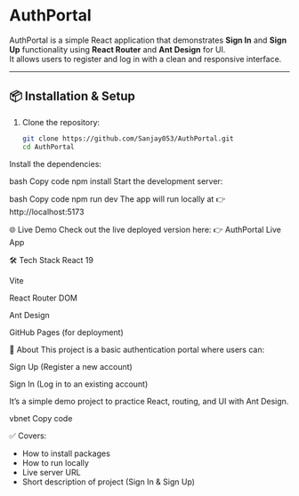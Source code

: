 # AuthPortal

AuthPortal is a simple React application that demonstrates **Sign In** and **Sign Up** functionality using **React Router** and **Ant Design** for UI.  
It allows users to register and log in with a clean and responsive interface.

---

## 📦 Installation & Setup

1. Clone the repository:
   ```bash
   git clone https://github.com/Sanjay053/AuthPortal.git
   cd AuthPortal
Install the dependencies:

bash
Copy code
npm install
Start the development server:

bash
Copy code
npm run dev
The app will run locally at 👉 http://localhost:5173

🌐 Live Demo
Check out the live deployed version here:
👉 AuthPortal Live App

🛠️ Tech Stack
React 19

Vite

React Router DOM

Ant Design

GitHub Pages (for deployment)

📖 About
This project is a basic authentication portal where users can:

Sign Up (Register a new account)

Sign In (Log in to an existing account)

It’s a simple demo project to practice React, routing, and UI with Ant Design.

vbnet
Copy code

✅ Covers:  
- How to install packages  
- How to run locally  
- Live server URL  
- Short description of project (Sign In & Sign Up)
  
